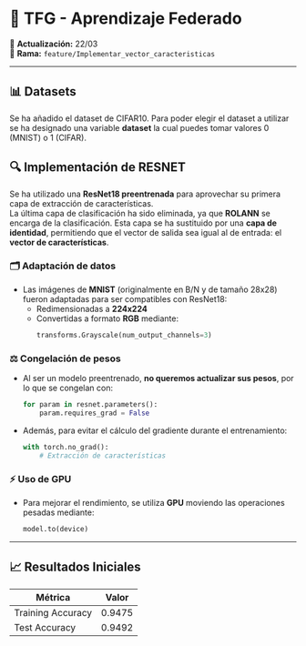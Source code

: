 # 🧠 TFG - Aprendizaje Federado

📅 **Actualización:** 22/03  
🔧 **Rama:** `feature/Implementar_vector_caracteristicas`

---
## 📊 Datasets

Se ha añadido el dataset de CIFAR10. Para poder elegir el dataset a utilizar se ha designado una variable **dataset** la cual puedes tomar valores
0 (MNIST) o 1 (CIFAR).

## 🔍 Implementación de RESNET

Se ha utilizado una **ResNet18 preentrenada** para aprovechar su primera capa de extracción de características.  
La última capa de clasificación ha sido eliminada, ya que **ROLANN** se encarga de la clasificación. Esta capa se ha sustituido por una **capa de identidad**, permitiendo que el vector de salida sea igual al de entrada: el **vector de características**.

### 🗂️ Adaptación de datos
- Las imágenes de **MNIST** (originalmente en B/N y de tamaño 28x28) fueron adaptadas para ser compatibles con ResNet18:
  - Redimensionadas a **224x224**
  - Convertidas a formato **RGB** mediante:
    ```python
    transforms.Grayscale(num_output_channels=3)
    ```

### ⚖️ Congelación de pesos
- Al ser un modelo preentrenado, **no queremos actualizar sus pesos**, por lo que se congelan con:
  ```python
  for param in resnet.parameters():
      param.requires_grad = False
  ```

- Además, para evitar el cálculo del gradiente durante el entrenamiento:
  ```python
  with torch.no_grad():
      # Extracción de características
  ```

### ⚡ Uso de GPU
- Para mejorar el rendimiento, se utiliza **GPU** moviendo las operaciones pesadas mediante:
  ```python
  model.to(device)
  ```

---

## 📈 Resultados Iniciales

| Métrica            | Valor   |
|--------------------|---------|
| Training Accuracy  | 0.9475  |
| Test Accuracy      | 0.9492  |
